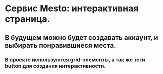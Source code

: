 # Cервис Mesto: интерактивная страница.
## В будущем можно будет создавать аккаунт, и выбирать понравившиеся места.
### В проекте используются grid-элементы, а так же теги button для создания интерактивности.
